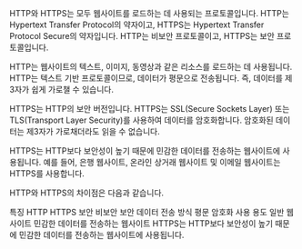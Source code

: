 HTTP와 HTTPS는 모두 웹사이트를 로드하는 데 사용되는 프로토콜입니다. HTTP는 Hypertext Transfer Protocol의 약자이고, HTTPS는 Hypertext Transfer Protocol Secure의 약자입니다. HTTP는 비보안 프로토콜이고, HTTPS는 보안 프로토콜입니다.

HTTP는 웹사이트의 텍스트, 이미지, 동영상과 같은 리소스를 로드하는 데 사용됩니다. HTTP는 텍스트 기반 프로토콜이므로, 데이터가 평문으로 전송됩니다. 즉, 데이터를 제3자가 쉽게 가로챌 수 있습니다.

HTTPS는 HTTP의 보안 버전입니다. HTTPS는 SSL(Secure Sockets Layer) 또는 TLS(Transport Layer Security)를 사용하여 데이터를 암호화합니다. 암호화된 데이터는 제3자가 가로채더라도 읽을 수 없습니다.

HTTPS는 HTTP보다 보안성이 높기 때문에 민감한 데이터를 전송하는 웹사이트에 사용됩니다. 예를 들어, 은행 웹사이트, 온라인 상거래 웹사이트 및 이메일 웹사이트는 HTTPS를 사용합니다.

HTTP와 HTTPS의 차이점은 다음과 같습니다.

특징	HTTP	HTTPS
보안	비보안	보안
데이터 전송 방식	평문	암호화
사용 용도	일반 웹사이트	민감한 데이터를 전송하는 웹사이트
HTTPS는 HTTP보다 보안성이 높기 때문에 민감한 데이터를 전송하는 웹사이트에 사용됩니다.